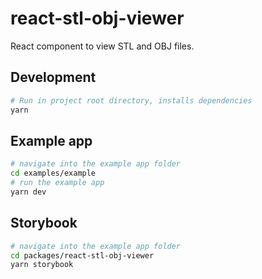# react-stl-obj-viewer

React component to view STL and OBJ files.

## Development

```bash
# Run in project root directory, installs dependencies
yarn
```

## Example app

```bash
# navigate into the example app folder
cd examples/example
# run the example app
yarn dev
```

## Storybook

```bash
# navigate into the example app folder
cd packages/react-stl-obj-viewer
yarn storybook
```

